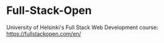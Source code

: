 # Full-Stack-Open
University of Helsinki's Full Stack Web Development course: https://fullstackopen.com/en/

